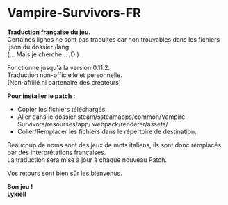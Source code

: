 # Vampire-Survivors-FR
__Traduction française du jeu.__  
Certaines lignes ne sont pas traduites car non trouvables dans les fichiers .json du dossier /lang.  
(... Mais je cherche... ;D )  
  
Fonctionne jusqu'à la version 0.11.2.  
Traduction non-officielle et personnelle.  
(Non-affilié ni partenaire des créateurs)      
  
__Pour installer le patch :__

* Copier les fichiers téléchargés.
* Aller dans le dossier steam/ssteamapps/common/Vampire Survivors/resourses/app/.webpack/renderer/assets/
* Coller/Remplacer les fichiers dans le répertoire de destination.  
  
Beaucoup de noms sont des jeux de mots italiens, ils sont donc remplacés par des interprétations françaises.  
La traduction sera mise à jour à chaque nouveau Patch.  

Vos retours sont bien sûr les bienvenus.  

__Bon jeu !  
Lykiell__

